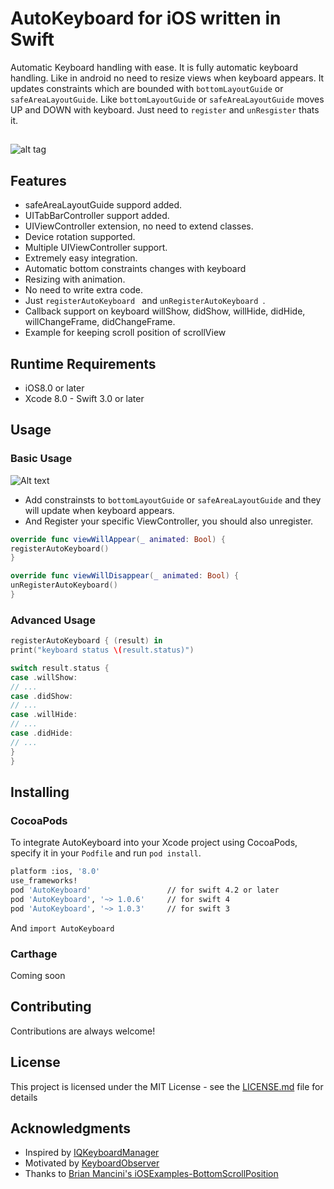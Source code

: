 # AutoKeyboard for iOS written in Swift

Automatic Keyboard handling with ease. It is fully automatic keyboard handling. Like in android no need to resize views when keyboard appears. It updates constraints which are bounded with `bottomLayoutGuide` or `safeAreaLayoutGuide`. Like `bottomLayoutGuide` or `safeAreaLayoutGuide` moves UP and DOWN with keyboard. Just need to `register` and `unResgister` thats it.

## []()
![alt tag](https://github.com/chanonly123/AutoKeyboard/blob/master/demo.gif)

## Features
- safeAreaLayoutGuide suppord added.
- UITabBarController support added.
- UIViewController extension, no need to extend classes.
- Device rotation supported.
- Multiple UIViewController support.
- Extremely easy integration.
- Automatic bottom constraints changes with keyboard
- Resizing with animation.
- No need to write extra code.
- Just `registerAutoKeyboard ` and `unRegisterAutoKeyboard `.
- Callback support on keyboard willShow, didShow, willHide, didHide, willChangeFrame, didChangeFrame.
- Example for keeping scroll position of scrollView

## Runtime Requirements

- iOS8.0 or later
- Xcode 8.0 - Swift 3.0 or later

## Usage
### Basic Usage
![Alt text](https://github.com/chanonly123/AutoKeyboard/blob/master/help.png)<br />
- Add constrainsts to `bottomLayoutGuide` or `safeAreaLayoutGuide` and they will update when keyboard appears.
- And Register your specific ViewController, you should also unregister.
```Swift
override func viewWillAppear(_ animated: Bool) {
registerAutoKeyboard()
}

override func viewWillDisappear(_ animated: Bool) {
unRegisterAutoKeyboard()
}
```
### Advanced Usage
```Swift
registerAutoKeyboard { (result) in
print("keyboard status \(result.status)")

switch result.status {
case .willShow:
// ...
case .didShow:
// ...
case .willHide:
// ...
case .didHide:
// ...
}
}
```
## Installing
### CocoaPods
To integrate AutoKeyboard into your Xcode project using CocoaPods, specify it in your `Podfile` and run `pod install`.
```bash
platform :ios, '8.0'
use_frameworks!
pod 'AutoKeyboard'                 // for swift 4.2 or later
pod 'AutoKeyboard', '~> 1.0.6'     // for swift 4
pod 'AutoKeyboard', '~> 1.0.3'     // for swift 3
```
And `import AutoKeyboard`
### Carthage
Coming soon

## Contributing

Contributions are always welcome!

## License

This project is licensed under the MIT License - see the [LICENSE.md](LICENSE.md) file for details

## Acknowledgments
* Inspired by [IQKeyboardManager](https://github.com/hackiftekhar/IQKeyboardManager)
* Motivated by [KeyboardObserver](https://github.com/morizotter/KeyboardObserver)
* Thanks to [Brian Mancini's iOSExamples-BottomScrollPosition](https://github.com/bmancini55/iOSExamples-BottomScrollPosition)

